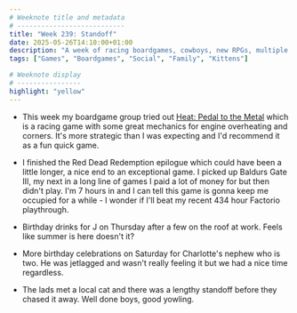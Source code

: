 ```yaml
---
# Weeknote title and metadata
# ---------------------------
title: "Week 239: Standoff"
date: 2025-05-26T14:10:00+01:00
description: "A week of racing boardgames, cowboys, new RPGs, multiple birthday drinks, summer time, and crying at cakes."
tags: ["Games", "Boardgames", "Social", "Family", "Kittens"]

# Weeknote display
# ----------------
highlight: "yellow"
---
```


  * This week my boardgame group tried out [Heat: Pedal to the Metal](https://boardgamegeek.com/boardgame/366013/heat-pedal-to-the-metal) which is a racing game with some great mechanics for engine overheating and corners. It's more strategic than I was expecting and I'd recommend it as a fun quick game.

  * I finished the Red Dead Redemption epilogue which could have been a little longer, a nice end to an exceptional game. I picked up Baldurs Gate III, my next in a long line of games I paid a lot of money for but then didn't play. I'm 7 hours in and I can tell this game is gonna keep me occupied for a while - I wonder if I'll beat my recent 434 hour Factorio playthrough.

  * Birthday drinks for J on Thursday after a few on the roof at work. Feels like summer is here doesn't it?

  * More birthday celebrations on Saturday for Charlotte's nephew who is two. He was jetlagged and wasn't really feeling it but we had a nice time regardless.

  * The lads met a local cat and there was a lengthy standoff before they chased it away. Well done boys, good yowling.
